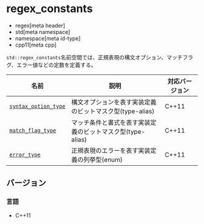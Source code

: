 # regex_constants
* regex[meta header]
* std[meta namespace]
* namespace[meta id-type]
* cpp11[meta cpp]

`std::regex_constants`名前空間では、正規表現の構文オプション、マッチフラグ、エラー値などの定数を定義する。

| 名前 | 説明 | 対応バージョン |
|------|------|----------------|
| [`syntax_option_type`](regex_constants/syntax_option_type.md) | 構文オプションを表す実装定義のビットマスク型(type-alias) | C++11 |
| [`match_flag_type`](regex_constants/match_flag_type.md) | マッチ条件と書式を表す実装定義のビットマスク型(type-alias) | C++11 |
| [`error_type`](regex_constants/error_type.md) | 正規表現のエラーを表す実装定義の列挙型(enum) | C++11 |


## バージョン
### 言語
- C++11
